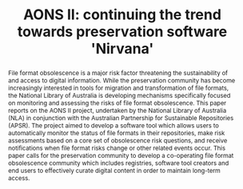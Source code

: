 ---
abstract: "File format obsolescence is a major risk factor threatening the sustainability
  of and access to digital information. While the preservation community has become
  increasingly interested in tools for migration and transformation of file formats,
  the National Library of Australia is developing mechanisms specifically focused
  on monitoring and assessing the risks of file format obsolescence. This paper reports
  on the AONS II project, undertaken by the National Library of Australia (NLA) in
  conjunction with the Australian Partnership for Sustainable Repositories (APSR).
  The project aimed to develop a software tool which allows users to automatically
  monitor the status of file formats in their repositories, make risk assessments
  based on a core set of obsolescence risk questions, and receive notifications when
  file format risks change or other related events occur. \nThis paper calls for the
  preservation community to develop a co-operating file format obsolescence community
  which includes registries, software tool creators and end users to effectively curate
  digital content in order to maintain long-term access."
creators:
- David Pearson
date: null
document_url: https://services.phaidra.univie.ac.at/api/object/o:294518/download
grand_parent: iPRES
institutions: []
keywords:
- beijing
landing_page_url: https://phaidra.univie.ac.at/o:294518
language: eng
layout: publication
license: CC BY-SA 3.0 AT
notes_url: null
parent: iPRES 2007
publication_type: paper
size: 640435
slides_url: null
source_name: iPRES
stream_url: null
title: 'AONS II: continuing the trend towards preservation software ''Nirvana'''
year: 2007
---